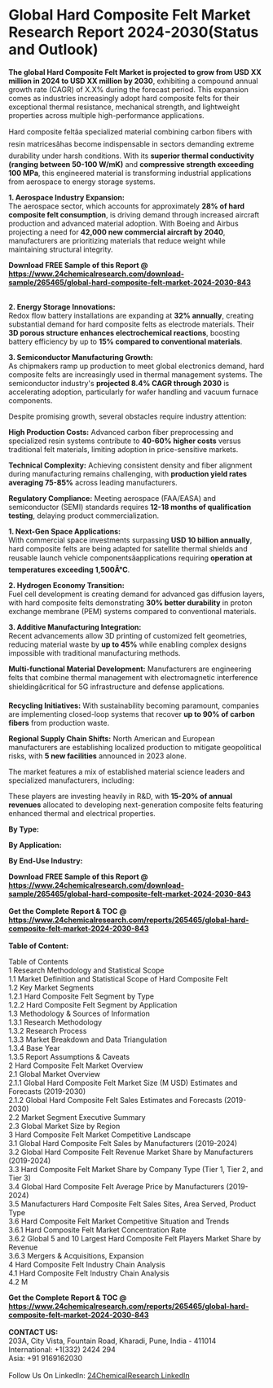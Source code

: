 <h1>Global Hard Composite Felt Market Research Report 2024-2030(Status and Outlook)</h1><p><strong>The global Hard Composite Felt Market is projected to grow from USD XX million in 2024 to USD XX million by 2030</strong>, exhibiting a compound annual growth rate (CAGR) of X.X% during the forecast period. This expansion comes as industries increasingly adopt hard composite felts for their exceptional thermal resistance, mechanical strength, and lightweight properties across multiple high-performance applications.</p><p>Hard composite feltâa specialized material combining carbon fibers with resin matricesâhas become indispensable in sectors demanding extreme durability under harsh conditions. With its <strong>superior thermal conductivity (ranging between 50-100 W/mK)</strong> and <strong>compressive strength exceeding 100 MPa</strong>, this engineered material is transforming industrial applications from aerospace to energy storage systems.</p><p><strong>1. Aerospace Industry Expansion:</strong><br>
The aerospace sector, which accounts for approximately <strong>28% of hard composite felt consumption</strong>, is driving demand through increased aircraft production and advanced material adoption. With Boeing and Airbus projecting a need for <strong>42,000 new commercial aircraft by 2040</strong>, manufacturers are prioritizing materials that reduce weight while maintaining structural integrity.</p><div><b>Download FREE Sample of this Report @ 
            <a href="https://www.24chemicalresearch.com/download-sample/265465/global-hard-composite-felt-market-2024-2030-843">
            https://www.24chemicalresearch.com/download-sample/265465/global-hard-composite-felt-market-2024-2030-843</a></b></div><br><p><strong>2. Energy Storage Innovations:</strong><br>
Redox flow battery installations are expanding at <strong>32% annually</strong>, creating substantial demand for hard composite felts as electrode materials. Their <strong>3D porous structure enhances electrochemical reactions</strong>, boosting battery efficiency by up to <strong>15% compared to conventional materials</strong>.</p><p><strong>3. Semiconductor Manufacturing Growth:</strong><br>
As chipmakers ramp up production to meet global electronics demand, hard composite felts are increasingly used in thermal management systems. The semiconductor industry's <strong>projected 8.4% CAGR through 2030</strong> is accelerating adoption, particularly for wafer handling and vacuum furnace components.</p><p>Despite promising growth, several obstacles require industry attention:</p><p><strong>High Production Costs:</strong> Advanced carbon fiber preprocessing and specialized resin systems contribute to <strong>40-60% higher costs</strong> versus traditional felt materials, limiting adoption in price-sensitive markets.</p><p><strong>Technical Complexity:</strong> Achieving consistent density and fiber alignment during manufacturing remains challenging, with <strong>production yield rates averaging 75-85%</strong> across leading manufacturers.</p><p><strong>Regulatory Compliance:</strong> Meeting aerospace (FAA/EASA) and semiconductor (SEMI) standards requires <strong>12-18 months of qualification testing</strong>, delaying product commercialization.</p><p><strong>1. Next-Gen Space Applications:</strong><br>
With commercial space investments surpassing <strong>USD 10 billion annually</strong>, hard composite felts are being adapted for satellite thermal shields and reusable launch vehicle componentsâapplications requiring <strong>operation at temperatures exceeding 1,500Â°C</strong>.</p><p><strong>2. Hydrogen Economy Transition:</strong><br>
Fuel cell development is creating demand for advanced gas diffusion layers, with hard composite felts demonstrating <strong>30% better durability</strong> in proton exchange membrane (PEM) systems compared to conventional materials.</p><p><strong>3. Additive Manufacturing Integration:</strong><br>
Recent advancements allow 3D printing of customized felt geometries, reducing material waste by <strong>up to 45%</strong> while enabling complex designs impossible with traditional manufacturing methods.</p><p><strong>Multi-functional Material Development:</strong> Manufacturers are engineering felts that combine thermal management with electromagnetic interference shieldingâcritical for 5G infrastructure and defense applications.</p><p><strong>Recycling Initiatives:</strong> With sustainability becoming paramount, companies are implementing closed-loop systems that recover <strong>up to 90% of carbon fibers</strong> from production waste.</p><p><strong>Regional Supply Chain Shifts:</strong> North American and European manufacturers are establishing localized production to mitigate geopolitical risks, with <strong>5 new facilities</strong> announced in 2023 alone.</p><p>The market features a mix of established material science leaders and specialized manufacturers, including:</p><p>These players are investing heavily in R&amp;D, with <strong>15-20% of annual revenues</strong> allocated to developing next-generation composite felts featuring enhanced thermal and electrical properties.</p><p><strong>By Type:</strong></p><p><strong>By Application:</strong></p><p><strong>By End-Use Industry:</strong></p><div><b>Download FREE Sample of this Report @ 
            <a href="https://www.24chemicalresearch.com/download-sample/265465/global-hard-composite-felt-market-2024-2030-843">
            https://www.24chemicalresearch.com/download-sample/265465/global-hard-composite-felt-market-2024-2030-843</a></b></div><br><div><b>Get the Complete Report & TOC @ 
            <a href="https://www.24chemicalresearch.com/reports/265465/global-hard-composite-felt-market-2024-2030-843">
            https://www.24chemicalresearch.com/reports/265465/global-hard-composite-felt-market-2024-2030-843</a></b></div><br>
            <b>Table of Content:</b><p>Table of Contents<br />
1 Research Methodology and Statistical Scope<br />
1.1 Market Definition and Statistical Scope of Hard Composite Felt<br />
1.2 Key Market Segments<br />
1.2.1 Hard Composite Felt Segment by Type<br />
1.2.2 Hard Composite Felt Segment by Application<br />
1.3 Methodology & Sources of Information<br />
1.3.1 Research Methodology<br />
1.3.2 Research Process<br />
1.3.3 Market Breakdown and Data Triangulation<br />
1.3.4 Base Year<br />
1.3.5 Report Assumptions & Caveats<br />
2 Hard Composite Felt Market Overview<br />
2.1 Global Market Overview<br />
2.1.1 Global Hard Composite Felt Market Size (M USD) Estimates and Forecasts (2019-2030)<br />
2.1.2 Global Hard Composite Felt Sales Estimates and Forecasts (2019-2030)<br />
2.2 Market Segment Executive Summary<br />
2.3 Global Market Size by Region<br />
3 Hard Composite Felt Market Competitive Landscape<br />
3.1 Global Hard Composite Felt Sales by Manufacturers (2019-2024)<br />
3.2 Global Hard Composite Felt Revenue Market Share by Manufacturers (2019-2024)<br />
3.3 Hard Composite Felt Market Share by Company Type (Tier 1, Tier 2, and Tier 3)<br />
3.4 Global Hard Composite Felt Average Price by Manufacturers (2019-2024)<br />
3.5 Manufacturers Hard Composite Felt Sales Sites, Area Served, Product Type<br />
3.6 Hard Composite Felt Market Competitive Situation and Trends<br />
3.6.1 Hard Composite Felt Market Concentration Rate<br />
3.6.2 Global 5 and 10 Largest Hard Composite Felt Players Market Share by Revenue<br />
3.6.3 Mergers & Acquisitions, Expansion<br />
4 Hard Composite Felt Industry Chain Analysis<br />
4.1 Hard Composite Felt Industry Chain Analysis<br />
4.2 M</p><div><b>Get the Complete Report & TOC @ 
            <a href="https://www.24chemicalresearch.com/reports/265465/global-hard-composite-felt-market-2024-2030-843">
            https://www.24chemicalresearch.com/reports/265465/global-hard-composite-felt-market-2024-2030-843</a></b></div><br><b>CONTACT US:</b><br>
            203A, City Vista, Fountain Road, Kharadi, Pune, India - 411014<br>
            International: +1(332) 2424 294<br>
            Asia: +91 9169162030 <br><br>
            Follow Us On LinkedIn: <a href="https://www.linkedin.com/company/24chemicalresearch/">24ChemicalResearch LinkedIn</a>